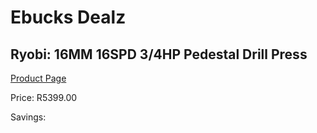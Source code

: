 
# Ebucks Dealz
## Ryobi: 16MM 16SPD 3/4HP Pedestal Drill Press
[Product Page](https://www.ebucks.com/web/shop/productSelected.do?prodId=335332920&catId=717342768)

Price: R5399.00

Savings: 


	